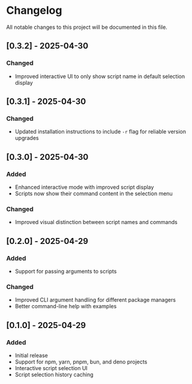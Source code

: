 # Changelog

All notable changes to this project will be documented in this file.

## [0.3.2] - 2025-04-30

### Changed

- Improved interactive UI to only show script name in default selection display

## [0.3.1] - 2025-04-30

### Changed

- Updated installation instructions to include `-r` flag for reliable version upgrades

## [0.3.0] - 2025-04-30

### Added

- Enhanced interactive mode with improved script display
- Scripts now show their command content in the selection menu

### Changed

- Improved visual distinction between script names and commands

## [0.2.0] - 2025-04-29

### Added

- Support for passing arguments to scripts

### Changed

- Improved CLI argument handling for different package managers
- Better command-line help with examples

## [0.1.0] - 2025-04-29

### Added

- Initial release
- Support for npm, yarn, pnpm, bun, and deno projects
- Interactive script selection UI
- Script selection history caching
